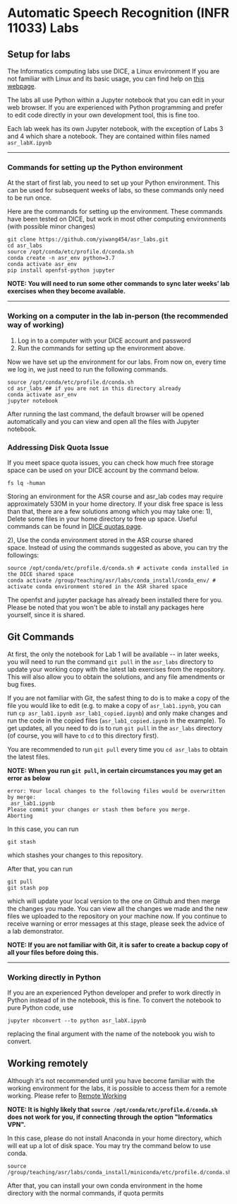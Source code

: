 # Automatic Speech Recognition (INFR 11033) Labs 

## Setup for labs

The Informatics computing labs use DICE, a Linux environment If you are not familiar with Linux and its basic usage, you can find help on [this webpage](https://computing.help.inf.ed.ac.uk/linux).

The labs all use Python within a Jupyter notebook that you can edit in your web browser.  If you are experienced with Python programming and prefer to edit code directly in your own development tool, this is fine too.

Each lab week has its own Jupyter notebook, with the exception of Labs 3 and 4 which share a notebook.  They are contained within files named `asr_labX.ipynb`

****

### Commands for setting up the Python environment

At the start of first lab, you need to set up your Python environment.  This can be used for subsequent weeks of labs, so these commands only need to be run once.

Here are the commands for setting up the environment.  These commands have been tested on DICE, but work in most other computing environments (with possible minor changes)

```shell
git clone https://github.com/yiwang454/asr_labs.git
cd asr_labs
source /opt/conda/etc/profile.d/conda.sh
conda create -n asr_env python=3.7
conda activate asr_env
pip install openfst-python jupyter
```

**NOTE: You will need to run some other commands to sync later weeks’ lab exercises when they become available.**

****

### Working on a computer in the lab in-person (the recommended way of working)

1.  Log in to a computer with your DICE account and password
2.  Run the commands for setting up the environment above.

Now we have set up the environment for our labs. From now on, every time we log in, we just need to run the following commands.

```shell
source /opt/conda/etc/profile.d/conda.sh 
cd asr_labs ## if you are not in this directory already
conda activate asr_env 
jupyter notebook
```

After running the last command, the default browser will be opened automatically and you can view and open all the files with Jupyter notebook. 

### Addressing Disk Quota Issue

If you meet space quota issues, you can check how much free storage space can be used on your DICE account by the command below.
```
fs lq -human
```
Storing an environment for the ASR course and asr_lab codes may require approximately 530M in your home directory. If your disk free space is less than that, there are a few solutions among which you may take one:
1), Delete some files in your home directory to free up space. Useful commands can be found in [DICE quotas page](https://computing.help.inf.ed.ac.uk/afs-quotas).

2), Use the conda environment stored in the ASR course shared space. Instead of using the commands suggested as above, you can try the followings:
```
source /opt/conda/etc/profile.d/conda.sh # activate conda installed in the DICE shared space 
conda activate /group/teaching/asr/labs/conda_install/conda_env/ # activate conda environment stored in the ASR shared space
```
The openfst and jupyter package has already been installed there for you. Please be noted that you won't be able to install any packages here yourself, since it is shared.  

## Git Commands

At first, the only the notebook for Lab 1 will be available -- in later weeks, you will need to run the command `git pull` in the `asr_labs` directory to update your working copy with the latest lab exercises from the repository.  This will also allow you to obtain the solutions, and any file amendments or bug fixes. 

If you are not familiar with Git, the safest thing to do is to make a copy of the file you would like to edit (e.g. to make a copy of `asr_lab1.ipynb`, you can run `cp asr_lab1.ipynb asr_lab1_copied.ipynb`) and only make changes and run the code in the copied files (`asr_lab1_copied.ipynb` in the example). 
To get updates, all you need to do is to run `git pull` in the `asr_labs` directory (of course, you will have to `cd` to this directory first).

You are recommended to run `git pull` every time you `cd asr_labs` to obtain the latest files.

**NOTE: When you run `git pull`, in certain circumstances you may get an error as below**

```
error: Your local changes to the following files would be overwritten by merge:
 asr_lab1.ipynb
Please commit your changes or stash them before you merge.
Aborting
```

In this case, you can run

```
git stash
```

which stashes your changes to this repository. 

After that, you can run

```
git pull
git stash pop
```

which will update your local version to the one on Github and then merge the changes you made. 
You can view all the changes we made and the new files we uploaded to the repository on your machine now.  If you continue to receive warning or error messages at this stage, please seek the advice of a lab demonstrator.

**NOTE: If you are not familiar with Git, it is safer to create a backup copy of all your files before doing this.**

****

### Working directly in Python

If you are an experienced Python developer and prefer to work directly in Python instead of in the notebook, this is fine.  To convert the notebook to pure Python code, use

```
jupyter nbconvert --to python asr_labX.ipynb
```

replacing the final argument with the name of the notebook you wish to convert.

## Working remotely

Although it's not recommended until you have become familiar with the working environment for the labs, it is possible to access them for a remote working.  Please refer to [Remote Working](RemoteSetup.md)

**NOTE: It is highly likely that `source /opt/conda/etc/profile.d/conda.sh` does not work for you, if connecting through the option "Informatics VPN".**

In this case, please do not install Anaconda in your home directory, which will eat up a lot of disk space. You may try the command below to use conda.
```
source /group/teaching/asr/labs/conda_install/miniconda/etc/profile.d/conda.sh 
```
After that, you can install your own conda environment in the home directory with the normal commands, if quota permits

